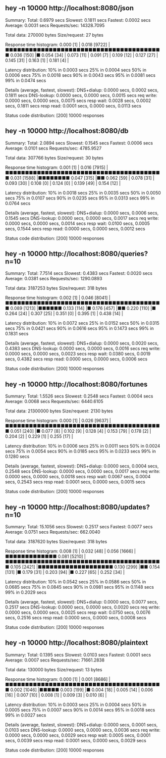 ##  hey -n 10000 http://localhost:8080/json

Summary:
  Total:	0.6979 secs
  Slowest:	0.1811 secs
  Fastest:	0.0002 secs
  Average:	0.0031 secs
  Requests/sec:	14328.7095
  
  Total data:	270000 bytes
  Size/request:	27 bytes

Response time histogram:
  0.000 [1]	|
  0.018 [9722]	|■■■■■■■■■■■■■■■■■■■■■■■■■■■■■■■■■■■■■■■■
  0.036 [150]	|■
  0.054 [34]	|
  0.073 [11]	|
  0.091 [7]	|
  0.109 [12]	|
  0.127 [27]	|
  0.145 [31]	|
  0.163 [1]	|
  0.181 [4]	|


Latency distribution:
  10% in 0.0003 secs
  25% in 0.0004 secs
  50% in 0.0006 secs
  75% in 0.0018 secs
  90% in 0.0043 secs
  95% in 0.0081 secs
  99% in 0.0474 secs

Details (average, fastest, slowest):
  DNS+dialup:	0.0000 secs, 0.0002 secs, 0.1811 secs
  DNS-lookup:	0.0000 secs, 0.0000 secs, 0.0015 secs
  req write:	0.0000 secs, 0.0000 secs, 0.0075 secs
  resp wait:	0.0028 secs, 0.0002 secs, 0.1811 secs
  resp read:	0.0001 secs, 0.0000 secs, 0.0113 secs

Status code distribution:
  [200]	10000 responses



##  hey -n 10000 http://localhost:8080/db

Summary:
  Total:	2.0894 secs
  Slowest:	0.1545 secs
  Fastest:	0.0006 secs
  Average:	0.0101 secs
  Requests/sec:	4785.9527
  
  Total data:	307766 bytes
  Size/request:	30 bytes

Response time histogram:
  0.001 [1]	|
  0.016 [7915]	|■■■■■■■■■■■■■■■■■■■■■■■■■■■■■■■■■■■■■■■■
  0.031 [1588]	|■■■■■■■■
  0.047 [315]	|■■
  0.062 [59]	|
  0.078 [31]	|
  0.093 [30]	|
  0.108 [0]	|
  0.124 [0]	|
  0.139 [49]	|
  0.154 [12]	|


Latency distribution:
  10% in 0.0018 secs
  25% in 0.0035 secs
  50% in 0.0050 secs
  75% in 0.0107 secs
  90% in 0.0235 secs
  95% in 0.0313 secs
  99% in 0.0764 secs

Details (average, fastest, slowest):
  DNS+dialup:	0.0000 secs, 0.0006 secs, 0.1545 secs
  DNS-lookup:	0.0000 secs, 0.0000 secs, 0.0017 secs
  req write:	0.0000 secs, 0.0000 secs, 0.0014 secs
  resp wait:	0.0100 secs, 0.0005 secs, 0.1544 secs
  resp read:	0.0000 secs, 0.0000 secs, 0.0012 secs

Status code distribution:
  [200]	10000 responses



##  hey -n 10000 http://localhost:8080/queries?n=10

Summary:
  Total:	7.7514 secs
  Slowest:	0.4383 secs
  Fastest:	0.0020 secs
  Average:	0.0381 secs
  Requests/sec:	1290.0893
  
  Total data:	3187253 bytes
  Size/request:	318 bytes

Response time histogram:
  0.002 [1]	|
  0.046 [8041]	|■■■■■■■■■■■■■■■■■■■■■■■■■■■■■■■■■■■■■■■■
  0.089 [1213]	|■■■■■■
  0.133 [114]	|■
  0.176 [457]	|■■
  0.220 [110]	|■
  0.264 [24]	|
  0.307 [25]	|
  0.351 [0]	|
  0.395 [1]	|
  0.438 [14]	|


Latency distribution:
  10% in 0.0072 secs
  25% in 0.0152 secs
  50% in 0.0315 secs
  75% in 0.0421 secs
  90% in 0.0616 secs
  95% in 0.1473 secs
  99% in 0.1831 secs

Details (average, fastest, slowest):
  DNS+dialup:	0.0000 secs, 0.0020 secs, 0.4383 secs
  DNS-lookup:	0.0000 secs, 0.0000 secs, 0.0016 secs
  req write:	0.0000 secs, 0.0000 secs, 0.0023 secs
  resp wait:	0.0380 secs, 0.0019 secs, 0.4382 secs
  resp read:	0.0000 secs, 0.0000 secs, 0.0006 secs

Status code distribution:
  [200]	10000 responses



##  hey -n 10000 http://localhost:8080/fortunes

Summary:
  Total:	1.5526 secs
  Slowest:	0.2548 secs
  Fastest:	0.0004 secs
  Average:	0.0068 secs
  Requests/sec:	6440.6105
  
  Total data:	21300000 bytes
  Size/request:	2130 bytes

Response time histogram:
  0.000 [1]	|
  0.026 [9637]	|■■■■■■■■■■■■■■■■■■■■■■■■■■■■■■■■■■■■■■■■
  0.051 [240]	|■
  0.077 [8]	|
  0.102 [9]	|
  0.128 [4]	|
  0.153 [79]	|
  0.178 [2]	|
  0.204 [2]	|
  0.229 [1]	|
  0.255 [17]	|


Latency distribution:
  10% in 0.0006 secs
  25% in 0.0011 secs
  50% in 0.0024 secs
  75% in 0.0054 secs
  90% in 0.0185 secs
  95% in 0.0233 secs
  99% in 0.1280 secs

Details (average, fastest, slowest):
  DNS+dialup:	0.0000 secs, 0.0004 secs, 0.2548 secs
  DNS-lookup:	0.0000 secs, 0.0000 secs, 0.0017 secs
  req write:	0.0000 secs, 0.0000 secs, 0.0018 secs
  resp wait:	0.0067 secs, 0.0004 secs, 0.2543 secs
  resp read:	0.0001 secs, 0.0000 secs, 0.0015 secs

Status code distribution:
  [200]	10000 responses



##  hey -n 10000 http://localhost:8080/updates?n=10

Summary:
  Total:	15.1056 secs
  Slowest:	0.2517 secs
  Fastest:	0.0077 secs
  Average:	0.0751 secs
  Requests/sec:	662.0040
  
  Total data:	3187620 bytes
  Size/request:	318 bytes

Response time histogram:
  0.008 [1]	|
  0.032 [48]	|
  0.056 [1666]	|■■■■■■■■■■■■■
  0.081 [5210]	|■■■■■■■■■■■■■■■■■■■■■■■■■■■■■■■■■■■■■■■■
  0.105 [2421]	|■■■■■■■■■■■■■■■■■■■
  0.130 [299]	|■■
  0.154 [131]	|■
  0.179 [31]	|
  0.203 [94]	|■
  0.227 [65]	|
  0.252 [34]	|


Latency distribution:
  10% in 0.0542 secs
  25% in 0.0586 secs
  50% in 0.0685 secs
  75% in 0.0845 secs
  90% in 0.0981 secs
  95% in 0.1148 secs
  99% in 0.2029 secs

Details (average, fastest, slowest):
  DNS+dialup:	0.0000 secs, 0.0077 secs, 0.2517 secs
  DNS-lookup:	0.0000 secs, 0.0000 secs, 0.0020 secs
  req write:	0.0000 secs, 0.0000 secs, 0.0025 secs
  resp wait:	0.0750 secs, 0.0076 secs, 0.2516 secs
  resp read:	0.0000 secs, 0.0000 secs, 0.0008 secs

Status code distribution:
  [200]	10000 responses



##  hey -n 10000 http://localhost:8080/plaintext

Summary:
  Total:	0.1395 secs
  Slowest:	0.0103 secs
  Fastest:	0.0001 secs
  Average:	0.0007 secs
  Requests/sec:	71661.2838
  
  Total data:	130000 bytes
  Size/request:	13 bytes

Response time histogram:
  0.000 [1]	|
  0.001 [8686]	|■■■■■■■■■■■■■■■■■■■■■■■■■■■■■■■■■■■■■■■■
  0.002 [1046]	|■■■■■
  0.003 [199]	|■
  0.004 [18]	|
  0.005 [14]	|
  0.006 [16]	|
  0.007 [10]	|
  0.008 [1]	|
  0.009 [3]	|
  0.010 [6]	|


Latency distribution:
  10% in 0.0003 secs
  25% in 0.0004 secs
  50% in 0.0005 secs
  75% in 0.0007 secs
  90% in 0.0014 secs
  95% in 0.0018 secs
  99% in 0.0027 secs

Details (average, fastest, slowest):
  DNS+dialup:	0.0000 secs, 0.0001 secs, 0.0103 secs
  DNS-lookup:	0.0000 secs, 0.0000 secs, 0.0036 secs
  req write:	0.0000 secs, 0.0000 secs, 0.0029 secs
  resp wait:	0.0005 secs, 0.0001 secs, 0.0039 secs
  resp read:	0.0001 secs, 0.0000 secs, 0.0029 secs

Status code distribution:
  [200]	10000 responses



